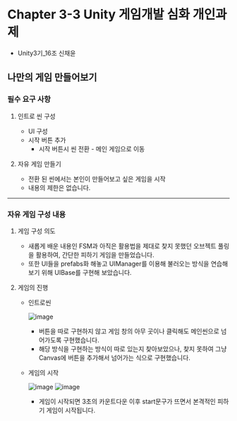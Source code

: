 # Chapter 3-3 Unity 게임개발 심화 개인과제 

- Unity3기_16조 신채윤

## 나만의 게임 만들어보기

### 필수 요구 사항

1. 인트로 씬 구성
   - UI 구성
   - 시작 버튼 추가
     - 시작 버튼시 씬 전환 - 메인 게임으로 이동
    
2. 자유 게임 만들기
   - 전환 된 씬에서는 본인이 만들어보고 싶은 게임을 시작
   - 내용의 제한은 없습니다.

---

### 자유 게임 구성 내용

1. 게임 구성 의도
   - 새롭게 배운 내용인 FSM과 아직은 활용법을 제대로 찾지 못했던 오브젝트 풀링을 활용하여, 간단한 피하기 게임을 만들었습니다.
   - 또한 UI들을 prefabs화 해놓고 UIManager를 이용해 불러오는 방식을 연습해 보기 위해 UIBase를 구현해 보았습니다.
  
2. 게임의 진행
   - 인트로씬
  
     ![image](https://github.com/chai227chai/Unity_deepening_Personal/assets/37549333/32637a95-3ad5-4091-bcb0-9098cbda7ab6)

     - 버튼을 따로 구현하지 않고 게임 창의 아무 곳이나 클릭해도 메인씬으로 넘어가도록 구현했습니다.
     - 해당 방식을 구현하는 방식이 따로 있는지 찾아보았으나, 찾지 못하여 그냥 Canvas에 버튼을 추가해서 넘어가는 식으로 구현했습니다.
    
   - 게임의 시작
  
     ![image](https://github.com/chai227chai/Unity_deepening_Personal/assets/37549333/85bf2e59-bd6b-4250-8aa6-a334602c11a6)
     ![image](https://github.com/chai227chai/Unity_deepening_Personal/assets/37549333/1aa48299-1ef9-4be4-87b8-91a74715af76)

     - 게임이 시작되면 3초의 카운트다운 이후 start문구가 뜨면서 본격적인 피하기 게임이 시작됩니다.


